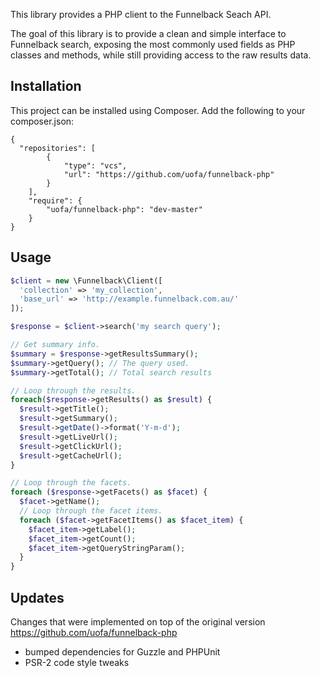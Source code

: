 This library provides a PHP client to the Funnelback Seach API.

The goal of this library is to provide a clean and simple interface to Funnelback
search, exposing the most commonly used fields as PHP classes and methods, while
still providing access to the raw results data.

## Installation

This project can be installed using Composer. Add the following to your composer.json:

```
{
  "repositories": [
        {
            "type": "vcs",
            "url": "https://github.com/uofa/funnelback-php"
        }
    ],
    "require": {
        "uofa/funnelback-php": "dev-master"
    }
}
```

## Usage

```php
$client = new \Funnelback\Client([
  'collection' => 'my_collection',
  'base_url' => 'http://example.funnelback.com.au/'
]);

$response = $client->search('my search query');

// Get summary info.
$summary = $response->getResultsSummary();
$summary->getQuery(); // The query used.
$summary->getTotal(); // Total search results

// Loop through the results.
foreach($response->getResults() as $result) {
  $result->getTitle();
  $result->getSummary();
  $result->getDate()->format('Y-m-d');
  $result->getLiveUrl();
  $result->getClickUrl();
  $result->getCacheUrl();
}

// Loop through the facets.
foreach ($response->getFacets() as $facet) {
  $facet->getName();
  // Loop through the facet items.
  foreach ($facet->getFacetItems() as $facet_item) {
    $facet_item->getLabel();
    $facet_item->getCount();
    $facet_item->getQueryStringParam();
  }
}

```

## Updates

Changes that were implemented on top of the original version <https://github.com/uofa/funnelback-php>
- bumped dependencies for Guzzle and PHPUnit
- PSR-2 code style tweaks

